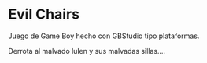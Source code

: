 # Evil Chairs

Juego de Game Boy hecho con GBStudio tipo plataformas. 

Derrota al malvado lulen y sus malvadas sillas....

